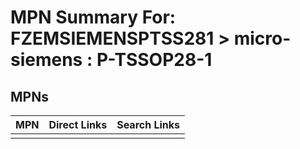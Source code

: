 



# MPN Summary For: FZEMSIEMENSPTSS281 > micro-siemens : P-TSSOP28-1

## MPNs
  

|MPN|Direct Links|Search Links|
| :--- | :--- | :--- |
||||

